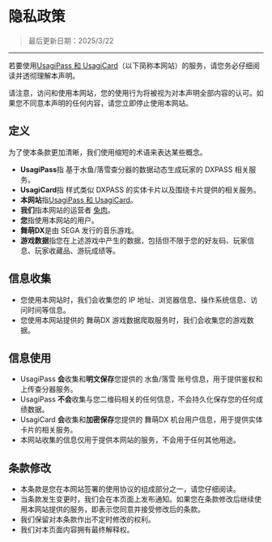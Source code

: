 # 隐私政策

> 最后更新日期：2025/3/22

---

若要使用[UsagiPass 和 UsagiCard](/)（以下简称本网站）的服务，请您务必仔细阅读并透彻理解本声明。

请注意，访问和使用本网站，您的使用行为将被视为对本声明全部内容的认可。如果您不同意本声明的任何内容，请您立即停止使用本网站。

## 定义

为了使本条款更加清晰，我们使用缩短的术语来表达某些概念。

- **UsagiPass**指 基于水鱼/落雪查分器的数据动态生成玩家的 DXPASS 相关服务。
- **UsagiCard**指 样式类似 DXPASS 的实体卡片以及围绕卡片提供的相关服务。
- **本网站**指[UsagiPass 和 UsagiCard](/)。
- **我们**指本网站的运营者 [兔肉](https://github.com/TrueRou)。
- **您**指使用本网站的用户。
- **舞萌DX**是由 SEGA 发行的音乐游戏。
- **游戏数据**指您在上述游戏中产生的数据，包括但不限于您的好友码、玩家信息、玩家收藏品、游玩成绩等。

## 信息收集

- 您使用本网站时，我们会收集您的 IP 地址、浏览器信息、操作系统信息、访问时间等信息。
- 您使用本网站提供的 舞萌DX 游戏数据爬取服务时，我们会收集您的游戏数据。

## 信息使用

- UsagiPass **会**收集和**明文保存**您提供的 水鱼/落雪 账号信息，用于提供鉴权和上传查分器服务。
- UsagiPass **不会**收集与您二维码相关的任何信息，不会持久化保存您的任何成绩数据。
- UsagiCard **会**收集和**加密保存**您提供的 舞萌DX 机台用户信息，用于提供实体卡片的相关服务。
- 本网站收集的信息仅用于提供本网站的服务，不会用于任何其他用途。

## 条款修改

- 本条款是您在本网站签署的使用协议的组成部分之一，请您仔细阅读。
- 当条款发生变更时，我们会在本页面上发布通知。如果您在条款修改后继续使用本网站提供的服务，即表示您同意并接受修改后的条款。
- 我们保留对本条款作出不定时修改的权利。
- 我们对本页面内容拥有最终解释权。
